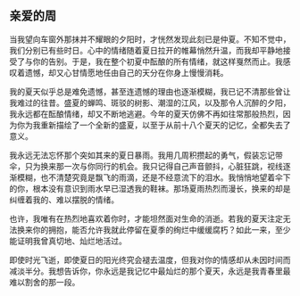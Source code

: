 ## 亲爱的周
        
当我望向车窗外那抹并不耀眼的夕阳时，才恍然发现此刻已是仲夏。不知不觉中，我们分别已有些时日。心中的情绪随着夏日拉开的帷幕悄然升温，而我却平静地接受了与你的告别。于是，我在整个初夏中酝酿的所有情绪，就这样戛然而止。我感叹着遗憾，却又心甘情愿地任由自己的天分在你身上慢慢消耗。
	
我的夏天似乎总是难免遗憾，甚至连遗憾的理由也逐渐模糊，我已记不清那些曾让我难过的往昔。盛夏的蝉鸣、斑驳的树影、潮湿的江风，以及那令人沉醉的夕阳，我永远都在酝酿情绪，却又不断地逃避。今年的夏天仿佛不再如往常那般热烈，因为你为我重新描绘了一个全新的盛夏，以至于从前十八个夏天的记忆，全都失去了意义。
	
我永远无法忘怀那个突如其来的夏日暴雨。我用几周积攒起的勇气，假装忘记带伞，只为换来那一次与你同行的机会。我只记得自己声音颤抖，心脏狂跳，视线逐渐模糊，也不清楚究竟是飘飞的雨滴，还是不经意流下的泪水。我悄悄地望着伞下的你，根本没有意识到雨水早已湿透我的鞋袜。那场夏雨热烈而漫长，换来的却是纠缠着我的、难以摆脱的情绪。
	
也许，我唯有在热烈地喜欢着你时，才能坦然面对生命的消逝。若我的夏天注定无法换来你的拥抱，能否允许我就此停留在夏季的绚烂中缓缓腐朽？如此一来，至少能证明我曾真切地、灿烂地活过。
	
即使时光飞逝，即使夏日的阳光终究会褪去温度，但我对你的情感却从未因时间而减淡半分。我想告诉你，你永远是我记忆中最灿烂的那个夏天，永远是我青春里最难以割舍的那一段。